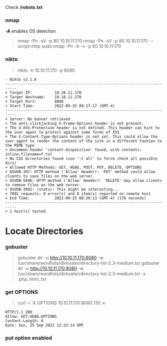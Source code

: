 
Check **/robots.txt**

### nmap

**-A** enables OS detection 
> nmap -Pn -sV -p 80 10.10.11.170
> nmap -Pn -sV -p 80 10.10.11.170 --script=*http*
> sudo nmap -Pn -A -v -p 80 10.10.11.170

### nikto 

> nikto -h 10.10.11.170 -p 8080
```
- Nikto v2.1.6
---------------------------------------------------------------------------
+ Target IP:          10.10.11.170
+ Target Hostname:    10.10.11.170
+ Target Port:        8080
+ Start Time:         2022-09-25 08:17:17 (GMT-4)
---------------------------------------------------------------------------
+ Server: No banner retrieved
+ The anti-clickjacking X-Frame-Options header is not present.
+ The X-XSS-Protection header is not defined. This header can hint to the user agent to protect against some forms of XSS
+ The X-Content-Type-Options header is not set. This could allow the user agent to render the content of the site in a different fashion to the MIME type
+ Uncommon header 'content-disposition' found, with contents: inline;filename=f.txt
+ No CGI Directories found (use '-C all' to force check all possible dirs)
+ Allowed HTTP Methods: GET, HEAD, POST, PUT, DELETE, OPTIONS 
+ OSVDB-397: HTTP method ('Allow' Header): 'PUT' method could allow clients to save files on the web server.
+ OSVDB-5646: HTTP method ('Allow' Header): 'DELETE' may allow clients to remove files on the web server.
+ OSVDB-3092: /stats/: This might be interesting...
+ 7891 requests: 0 error(s) and 8 item(s) reported on remote host
+ End Time:           2022-09-25 08:20:13 (GMT-4) (176 seconds)                                                                                                                             
---------------------------------------------------------------------------                                                                                                                 
+ 1 host(s) tested
```

# Locate Directories

### gobuster

> gobuster dir -u http://10.10.11.170:8080 -w /usr/share/wordlists/dirbuster/directory-list-2.3-medium.txt
> gobuster dir -u http://10.10.11.170:8080 -w /usr/share/wordlists/dirbuster/directory-list-2.3-medium.txt -x .php,.html,.txt



### get OPTIONS

> curl -i -X OPTIONS 10.10.11.170:8080                                                                                                                                              130 ⨯
```
HTTP/1.1 200 
Allow: GET,HEAD,OPTIONS
Content-Length: 0
Date: Sun, 25 Sep 2022 12:23:14 GMT
```

### put option enabled



